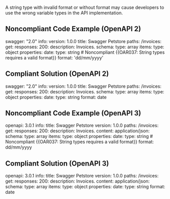 A string type with invalid format or without format may cause developers to use the wrong variable types in the API implementation.

Noncompliant Code Example (OpenAPI 2)
-------------------------------------

swagger: "2.0"
info:
  version: 1.0.0
  title: Swagger Petstore
paths:
  /invoices:
    get:
      responses:
        200:
          description: Invoices.
          schema:
            type: array
            items:
              type: object
              properties:
                date:
                  type: string \# Noncompliant {{OAR037: String types requires a valid format}}
                  format: 'dd/mm/yyyy'

Compliant Solution (OpenAPI 2)
------------------------------

swagger: "2.0"
info:
  version: 1.0.0
  title: Swagger Petstore
paths:
  /invoices:
    get:
      responses:
        200:
          description: Invoices.
          schema:
            type: array
            items:
              type: object
              properties:
                date:
                  type: string
                  format: date

Noncompliant Code Example (OpenAPI 3)
-------------------------------------

openapi: 3.0.1
info:
  title: Swagger Petstore
  version: 1.0.0
paths:
  /invoices:
    get:
      responses:
        200:
          description: Invoices.
          content:
            application/json:
              schema:
                type: array
                items:
                  type: object
                  properties:
                    date:
                      type: string \# Noncompliant {{OAR037: String types requires a valid format}}
                      format: dd/mm/yyyy

Compliant Solution (OpenAPI 3)
------------------------------

openapi: 3.0.1
info:
  title: Swagger Petstore
  version: 1.0.0
paths:
  /invoices:
    get:
      responses:
        200:
          description: Invoices.
          content:
            application/json:
              schema:
                type: array
                items:
                  type: object
                  properties:
                    date:
                      type: string
                      format: date